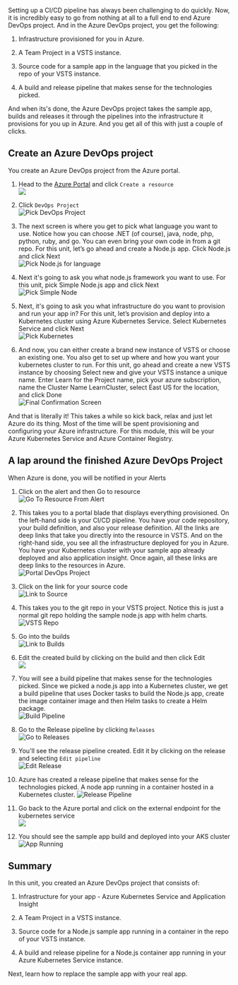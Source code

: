 Setting up a CI/CD pipeline has always been challenging to do quickly. Now, it is incredibly easy to go from nothing at all to a full end to end Azure DevOps project. And in the Azure DevOps project, you get the following:

1. Infrastructure provisioned for you in Azure.

2. A Team Project in a VSTS instance.

3. Source code for a sample app in the language that you picked in the repo of your VSTS instance.

4. A build and release pipeline that makes sense for the technologies picked.

And when its's done, the Azure DevOps project takes the sample app, builds and releases it through the pipelines into the infrastructure it provisions for you up in Azure. And you get all of this with just a couple of clicks.

## Create an Azure DevOps project

You create an Azure DevOps project from the Azure portal.

1. Head to the [Azure Portal](https://portal.azure.com) and click `Create a resource`  
![](/media-draft/1-azureportal.png)

2. Click `DevOps Project`  
![Pick DevOps Project](/media-draft/1-pickdevopsproject.png)

3. The next screen is where you get to pick what language you want to use. Notice how you can choose .NET (of course), java, node, php, python, ruby, and go. You can even bring your own code in from a git repo. For this unit, let’s go ahead and create a Node.js app. Click Node.js and click Next  
![Pick Node.js for language](/media-draft/1-picknodejsforlang.png)

4. Next it's going to ask you what node.js framework you want to use. For this unit, pick Simple Node.js app and click Next  
![Pick Simple Node](/media-draft/1-picksimplenode.png)

5. Next, it's going to ask you what infrastructure do you want to provision and run your app in? For this unit, let’s provision and deploy into a Kubernetes cluster using Azure Kubernetes Service. Select Kubernetes Service and click Next  
![Pick Kubernetes](/media-draft/1-pickkubernetes.png)

6. And now, you can either create a brand new instance of VSTS or choose an existing one. You also get to set up where and how you want your kubernetes cluster to run. For this unit, go ahead and create a new VSTS instance by choosing Select new and give your VSTS instance a unique name. Enter Learn for the Project name, pick your azure subscription, name the Cluster Name LearnCluster, select East US for the location, and click Done  
![Final Confirmation Screen](/media-draft/1-finalconfirmation.png)

And that is literally it! This takes a while so kick back, relax and just let Azure do its thing. Most of the time will be spent provisioning and configuring your Azure infrastructure. For this module, this will be your Azure Kubernetes Service and Azure Container Registry.

## A lap around the finished Azure DevOps Project

When Azure is done, you will be notified in your Alerts

1. Click on the alert and then Go to resource  
![Go To Resource From Alert](/media-draft/1-gotoresourcefromalert.png)

2. This takes you to a portal blade that displays everything provisioned. On the left-hand side is your CI/CD pipeline. You have your code repository, your build definition, and also your release definition. All the links are deep links that take you directly into the resource in VSTS. And on the right-hand side, you see all the infrastructure deployed for you in Azure. You have your Kubernetes cluster with your sample app already deployed and also application insight. Once again, all these links are deep links to the resources in Azure.  
![Portal DevOps Project](/media-draft/1-pickdevopsproject.png)

3. Click on the link for your source code  
![Link to Source](/media-draft/1-linktosource.png)

4. This takes you to the git repo in your VSTS project. Notice this is just a normal git repo holding the sample node.js app with helm charts.  
![VSTS Repo](/media-draft/1-vstsrepo.png)

5. Go into the builds  
![Link to Builds](/media-draft/1-navtobuild.png)

6. Edit the created build by clicking on the build and then click Edit  
![](/media-draft/1-editbuildlink.png)

7. You will see a build pipeline that makes sense for the technologies picked. Since we picked a node.js app into a Kubernetes cluster, we get a build pipeline that uses Docker tasks to build the Node.js app, create the image container image and then Helm tasks to create a Helm package.  
![Build Pipeline](/media-draft/1-buildpipeline.png)

8. Go to the Release pipeline by clicking `Releases`  
![Go to Releases](/media-draft/1-gotoreleases.png)

9. You'll see the release pipeline created. Edit it by clicking on the release and selecting `Edit pipeline`  
![Edit Release](/media-draft/1-editrelease.png)

10. Azure has created a release pipeline that makes sense for the technologies picked. A node app running in a container hosted in a Kubernetes cluster.
![Release Pipeline](/media-draft/1-releasepipeline.png)

11. Go back to the Azure portal and click on the external endpoint for the kubernetes service  
![](/media-draft/1-clickonendpoint.png)

12. You should see the sample app build and deployed into your AKS cluster  
![App Running](/media-draft/1-apprunning.png)

## Summary

In this unit, you created an Azure DevOps project that consists of:

1. Infrastructure for your app - Azure Kubernetes Service and Application Insight

2. A Team Project in a VSTS instance.

3. Source code for a Node.js sample app running in a container in the repo of your VSTS instance.

4. A build and release pipeline for a Node.js container app running in your Azure Kubernetes Service instance.

Next, learn how to replace the sample app with your real app.